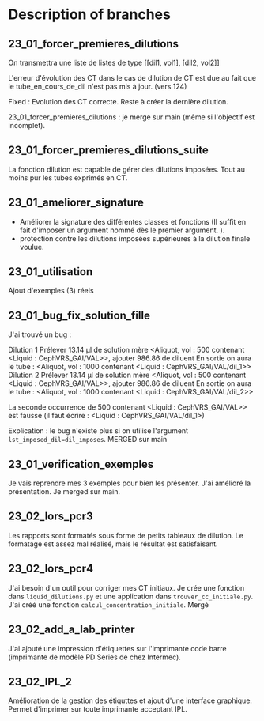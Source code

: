 # Description of branches

## 23_01_forcer_premieres_dilutions
On transmettra une liste de listes de type [[dil1, vol1], [dil2, vol2]]

L'erreur d'évolution des CT dans le cas de dilution de CT est due au fait que le tube_en_cours_de_dil n'est pas mis à jour. (vers 124)

Fixed : Evolution des CT correcte. 
   Reste à créer la dernière dilution.

23_01_forcer_premieres_dilutions : je merge sur main (même si l'objectif est incomplet).

## 23_01_forcer_premieres_dilutions_suite
La fonction dilution est capable de gérer des dilutions imposées. Tout au moins pur les tubes exprimés en CT.

## 23_01_ameliorer_signature
  * Améliorer la signature des différentes classes et fonctions (Il suffit en fait d'imposer un argument nommé dès le premier argument.
    ). 
  * protection contre les dilutions imposées supérieures à la dilution finale voulue. 

## 23_01_utilisation
Ajout d'exemples (3) réels

## 23_01_bug_fix_solution_fille
J'ai trouvé un bug : 

Dilution 1
Prélever 13.14 µl de solution mère <Aliquot, vol : 500 contenant <Liquid : CephVRS_GAI/VAL>>, ajouter 986.86 de diluent 
En sortie on aura le tube : <Aliquot, vol : 1000 contenant <Liquid : CephVRS_GAI/VAL/dil_1>>
Dilution 2
Prélever 13.14 µl de solution mère <Aliquot, vol : 500 contenant <Liquid : CephVRS_GAI/VAL>>, ajouter 986.86 de diluent 
En sortie on aura le tube : <Aliquot, vol : 1000 contenant <Liquid : CephVRS_GAI/VAL/dil_2>>

La seconde occurrence de 500 contenant <Liquid : CephVRS_GAI/VAL>> est fausse (il faut écrire : <Liquid : CephVRS_GAI/VAL/dil_1>)

Explication : le bug n'existe plus si on utilise l'argument `lst_imposed_dil=dil_imposes`.
MERGED sur main

## 23_01_verification_exemples
Je vais reprendre mes 3 exemples pour bien les présenter. J'ai amélioré la présentation. Je merged sur main.


## 23_02_lors_pcr3
Les rapports sont formatés sous forme de petits tableaux de dilution. Le formatage est assez mal réalisé, mais le 
résultat est satisfaisant.

## 23_02_lors_pcr4
J'ai besoin d'un outil pour corriger mes CT initiaux. Je crée une fonction dans `liquid_dilutions.py` et une 
application dans `trouver_cc_initiale.py`. J'ai créé une fonction `calcul_concentration_initiale`.
Mergé 

## 23_02_add_a_lab_printer
J'ai ajouté une impression d'étiquettes sur l'imprimante code barre (imprimante de modèle PD Series de chez Intermec).

## 23_02_IPL_2
Amélioration de la gestion des étiquttes et ajout d'une interface graphique. Permet d'imprimer sur toute 
imprimante acceptant IPL. 